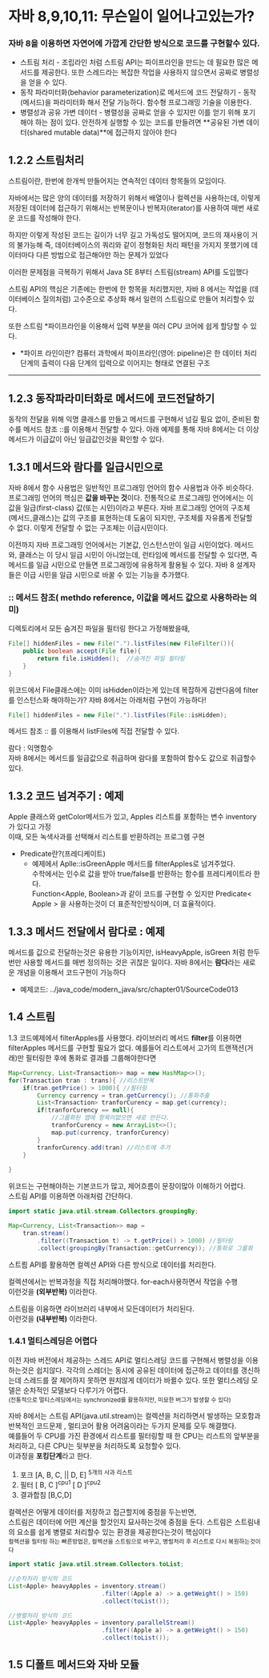 # 자바 8,9,10,11: 무슨일이 일어나고있는가?

### 자바 8을 이용하면 자연어에 가깝게 간단한 방식으로 코드를 구현할수 있다.
* 스트림 처리 - 조립라인 처럼 스트림 API는 파이프라인을 만드는 데 필요한 많은 메서드를 제공한다. 또한 스레드라는 복잡한 작업을 사용하지 않으면서 공짜로 병렬성을 얻을 수 있다.
* 동작 파라미터화(behavior parameterization)로 메서드에 코드 전달하기 - 동작(메서드)을 파라미터화 해서 전달 가능하다. 함수형 프로그래밍 기술을 이용한다.
* 병렬성과 공유 가변 데이터 - 병렬성을 공짜로 얻을 수 있지만 이를 얻기 위해 포기해야 하는 점이 있다. 안전하게 실행할 수 있는 코드를 만들려면 **공유된 가변 데이터(shared mutable data)**에 접근하지 않아야 한다

## 1.2.2 스트림처리
스트림이란,  한번에 한개씩 만들어지는 연속적인 데이터 항목들의 모임이다.

자바에서는 많은 양의 데이터를 저장하기 위해서 배열이나 컬렉션을 사용하는데, 
이렇게 저장된 데이터에 접근하기 위해서는 반복문이나 반복자(iterator)를 사용하여 매번 새로운 코드를 작성해야 한다.

하지만 이렇게 작성된 코드는 길이가 너무 길고 가독성도 떨어지며, 코드의 재사용이 거의 불가능해
즉, 데이터베이스의 쿼리와 같이 정형화된 처리 패턴을 가지지 못했기에 데이터마다 다른 방법으로 접근해야만 하는 문제가 있었다

이러한 문제점을 극복하기 위해서 Java SE 8부터 스트림(stream) API를 도입했다

스트림 API의 핵심은 기존에는 한번에 한 항목을 처리했지만, 자바 8 에서는 작업을 (데이터베이스 질의처럼) 고수준으로 추상화 해서 일련의 스트림으로 만들어 처리할수 있다.

또한 스트림 *파이프라인을 이용해서 입력 부분을 여러 CPU 코어에 쉽게 할당할 수 있다.

* *파이프 라인이란? 
컴퓨터 과학에서 파이프라인(영어: pipeline)은 한 데이터 처리 단계의 출력이 다음 단계의 입력으로 이어지는 형태로 연결된 구조

---

## 1.2.3 동작파라미터화로 메서드에 코드전달하기
 동작의 전달을 위해 익명 클래스를 만들고 메서드를 구현해서 넘길 필요 없이, 준비된 함수를 메서드 참조 ::를 이용해서 전달할 수 있다. 아래 예제를 통해 자바 8에서는 더 이상 메서드가 이급값이 아닌 일급값인것을 확인할 수 있다.



## 1.3.1 메서드와 람다를 일급시민으로
자바 8에서 함수 사용법은 일반적인 프로그래밍 언어의 함수 사용법과 아주 비슷하다. 프로그래밍 언어의 핵심은 <b>값을 바꾸는 것</b>이다. 전통적으로 프로그래밍 언어에서는 이 값을 일급(first-class) 값(또는 시민)이라고 부른다. 자바 프로그래밍 언어의 구조체 (메서드,클래스)는 값의 구조를 표현하는데 도움이 되지만, 구조체를 자유롭게 전달할 수 없다. 이렇게 전달할 수 없는 구조체는 이급시민이다.  

이전까지 자바 프로그래밍 언어에서는 기본값, 인스턴스만이 일급 시민이었다. 메서드와, 클래스는 이 당시 일급 시민이 아니었는데, 런타임에 메서드를 전달할 수 있다면, 즉 메서드를 일급 시민으로 만들면 프로그래밍에 유용하게 활용될 수 있다. 자바 8 설계자들은 이급 시민을 일급 시민으로 바꿀 수 있는 기능을 추가했다.

### :: 메서드 참조( methdo reference, 이값을 메서드 값으로 사용하라는 의미) 

디렉토리에서 모든 숨겨진 파일을 필터링 한다고 가정해봤을때, 
```java 
File[] hiddenFiles = new File(".").listFiles(new FileFilter()){
    public boolean accept(File file){
        return file.isHidden();  //숨겨진 파일 필터링
    }
}
```
위코드에서 File클래스에는 이미 isHidden이라는게 있는데 복잡하게 감싼다음에 filter를 인스턴스화 해야하는가? 자바 8에서는 아래처럼 구현이 가능하다!

```java 
File[] hiddenFiles = new File(".").listFiles(File::isHidden);
```
메서드 참조 :: 를 이용해서 listFiles에 직접 전달할 수 있다.


람다 : 익명함수</br>
자바 8에서는 메서드를 일급값으로 취급하며 람다를 포함하여 함수도 값으로 취급할수 있다.


## 1.3.2 코드 넘겨주기 : 예제
Apple 클래스와 getColor메서드가 있고, Apples 리스트를 포함하는 변수  inventory가 있다고 가정</br>
이때, 모든 녹색사과를 선택해서 리스트를 반환하려는 프로그램 구현</br>

* Predicate란?(프레디케이트)
    *  예제에서 Aplle::isGreenApple 메서드를 filterApples로 넘겨주었다.</br>
     수학에서는 인수로 값을 받아 true/false를 반환하는 함수를 프레디케이트라 한다.</br>
     Function<Apple, Boolean>과 같이 코드를 구현할 수 있지만 Predicate< Apple > 을    사용하는것이 더 표준적인방식이며, 더 효율적이다.

## 1.3.3 메서드 전달에서 람다로 : 예제
메서드를 값으로 전달하는것은 유용한 기능이지만, isHeavyApple, isGreen 처럼 한두번만 사용할 메서드를 매번 정의하는 것은 귀찮은 일이다. 자바 8에서는 <b>람다</b>라는 새로운 개념을 이용해서 코드구현이 가능하다
* 예제코드: ../java_code/modern_java/src/chapter01/SourceCode013 

## 1.4 스트림
1.3 코드예제에서 filterApples를 사용했다. 라이브러리 메서드 <b> filter</b>를 이용하면 filterApples 메서드를 구현할 필요가 없다.
예를들어 리스트에서 고가의 트랜잭션(거래)만 필터링한 후에 통화로 결과를 그룹해야한다면
```java 
Map<Currency, List<Transaction>> map = new HashMap<>();
for(Transaction tran : trans){ //리스트반복
    if(tran.getPrice() > 1000){ //필터링
        Currency currency = tran.getCurrency(); //통화추출
        List<Transaction> tranforCurency = map.get(currency);
        if(tranforCurency == null){
            //그룹화된 맵에 항목이없으면 새로 만든다.
            tranforCurency = new ArrayList<>();
            map.put(currency, tranforCurency)
        }
        tranforCurency.add(tran) //리스트에 추가 
    }
    
}
```
위코드는 구현해야하는 기본코드가 많고, 제어흐름이 문장이많아 이해하기 어렵다.</br>
스트림 API를 이용하면 아래처럼 간단하다.
```java 
import static java.util.stream.Collectors.groupingBy;

Map<Currency, List<Transaction>> map = 
    tran.stream()
        .filter((Transaction t) -> t.getPrice() > 1000) //필터링
        .collect(groupingBy(Transaction::getCurrency)); //통화로 그룹화
```
스트릠 API를 활용하면 컬렉션 API와 다른 방식으로 데이터를 처리한다.

컬렉션에서는 반복과정을 직접 처리해야했다. for-each사용하면서 작업을 수행</br>
이런것을 **(외부반복)** 이라한다.

스트림을 이융하면 라이브러리 내부에서 모든데이터가 처리된다.</br>
이런것을 **(내부반복)** 이라한다.  
  


### 1.4.1 멀티스레딩은 어렵다
이전 자바 버전에서 제공하는 스레드 API로 멀티스레딩 코드를 구현해서 병렬성을 이용하는것은 쉽지않다.  각각의 스레더는 동시에 공유된 데이터에 접근하고 데이터를 갱신하는데 
스레드를 잘 제어하지 못하면 원치않게 데이터가 바뀔수 있다. 또한 멀티스레딩 모델은 순차적인 모델보다 다루기가 어렵다.  
<sup>(전통적으로 멀티스레딩에서는 synchronized를 활용하지만, 미묘한 버그가 발생할 수 있다)<sup>  
  
자바 8에서는 스트림 API(java.util.stream)는 컬렉션을 처리하면서 발생하는 모호함과 반복적인 코드문제 , 멀티코어 활용 어려움이라는 두가지 문제를 모두 해결했다.  
예를들어 두 CPU를 가진 환경에서 리스트를 필터링할 때 한 CPU는 리스트의 앞부분을 처리하고, 다른 CPU는 뒷부분을 처리하도록 요청할수 있다.  
이과정을 **포킹단계**라고 한다. 
1. 포크 [A, B, C, || D, E]  <sup>5개의 사과 리스트
2. 필터 [ B, C ]<sup>cpu1</sup>   [ D ]<sup>cpu2</sup> 
3. 결과합침 [B,C,D]

컬렉션은 어떻게 데이터를 저장하고 접근할지에 중점을 두는반면,   
스트림은 데이터에 어떤 계산을 할것인지 묘사하는것에 중점을 둔다. 스트림은 스트림내의 요소를 쉽게 병렬로 처리할수 있는 환경을 제공한다는것이 핵심이다  
<sup>컬렉션을 필터링 하는 빠른방법은, 컬렉션을 스트림으로 바꾸고, 병럴처리 후 리스트로 다시 복원하는것이다</sup>  
~~~java
import static java.util.stream.Collectors.toList;

//순차처리 방식의 코드
List<Apple> heavyApples = inventory.stream()
                          .filter((Apple a) -> a.getWeight() > 150)
                          .collect(toList());

//병렬처리 방식의 코드
List<Apple> heavyApples = inventory.parallelStream()
                          .filter((Apple a) -> a.getWeight() > 150)
                          .collect(toList()); 
~~~

## 1.5 디폴트 메서드와 자바 모듈
